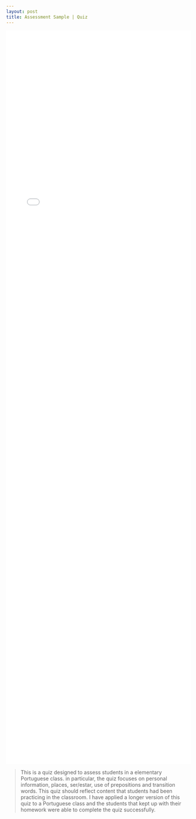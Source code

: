 ```yaml
---
layout: post
title: Assessment Sample | Quiz
---
```

<iframe src="{{ "/assets/teste.pdf" | relative_url }}" frameborder="0" style="width:100%; height:50vh"></iframe>

> This is a quiz designed to assess students in a elementary Portuguese class. in particular, the quiz focuses on personal information, places, ser/estar, use of prepositions and transition words. This quiz should reflect content that students had been practicing in the classroom. I have applied a longer version of this quiz to a Portuguese class and the students that kept up with their homework were able to complete the quiz successfully.
>